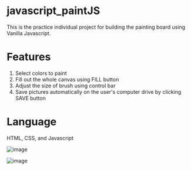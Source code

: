 # javascript_paintJS
This is the practice individual project for building the painting board using Vanilla Javascript.

# Features
1. Select colors to paint
2. Fill out the whole canvas using FILL button
3. Adjust the size of brush using control bar
4. Save pictures automatically on the user's computer drive by clicking SAVE button

# Language
HTML, CSS, and Javascript

![image](https://user-images.githubusercontent.com/76824986/141842791-e077648f-8a51-4763-8620-3eecce7ffb00.png)

![image](https://user-images.githubusercontent.com/76824986/141842997-d8d77ff3-134f-4770-8010-ff176c9f0490.png)
